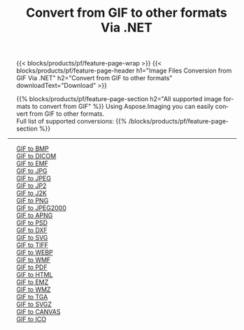 ﻿---
title: Convert from GIF to other formats Via .NET 
weight: 3920
url: /net/conversion/from/gif 
lang: en
langdirlevel: 2
locales: zh-hans,ja,it,ru,de,es,fr,nl,id,lt,pl,pt,vi,tr,ko,zh-hant,ar,hi,th,sv,cs,uk,he
description: Using Aspose.Imaging you can easily convert from GIF to other formats
---

{{< blocks/products/pf/feature-page-wrap >}}
{{< blocks/products/pf/feature-page-header h1="Image Files Conversion from GIF Via .NET" h2="Convert from GIF to other formats" downloadText="Download" >}}


{{% blocks/products/pf/feature-page-section  h2="All supported image formats to convert from GIF" %}}
Using Aspose.Imaging you can easily convert from GIF to other formats.
<br/>
Full list of supported conversions:
{{% /blocks/products/pf/feature-page-section %}}
<div class="container-fluid productfamilypage bg-gray">
    <div class="convertypes bg-gray agp-content section">
        <div class="container">
		<hr style="margin-left:-20px;"/>
		<div class="row other-converters">
		    <div class='col-md-2 other-converter remove-lp remove-rp'><a href="/imaging/net/conversion/gif-to-bmp" >GIF to BMP</a></div><div class='col-md-2 other-converter remove-lp remove-rp'><a href="/imaging/net/conversion/gif-to-dicom" >GIF to DICOM</a></div><div class='col-md-2 other-converter remove-lp remove-rp'><a href="/imaging/net/conversion/gif-to-emf" >GIF to EMF</a></div><div class='col-md-2 other-converter remove-lp remove-rp'><a href="/imaging/net/conversion/gif-to-jpg" >GIF to JPG</a></div><div class='col-md-2 other-converter remove-lp remove-rp'><a href="/imaging/net/conversion/gif-to-jpeg" >GIF to JPEG</a></div><div class='col-md-2 other-converter remove-lp remove-rp'><a href="/imaging/net/conversion/gif-to-jp2" >GIF to JP2</a></div><div class='col-md-2 other-converter remove-lp remove-rp'><a href="/imaging/net/conversion/gif-to-j2k" >GIF to J2K</a></div><div class='col-md-2 other-converter remove-lp remove-rp'><a href="/imaging/net/conversion/gif-to-png" >GIF to PNG</a></div><div class='col-md-2 other-converter remove-lp remove-rp'><a href="/imaging/net/conversion/gif-to-jpeg2000" >GIF to JPEG2000</a></div><div class='col-md-2 other-converter remove-lp remove-rp'><a href="/imaging/net/conversion/gif-to-apng" >GIF to APNG</a></div><div class='col-md-2 other-converter remove-lp remove-rp'><a href="/imaging/net/conversion/gif-to-psd" >GIF to PSD</a></div><div class='col-md-2 other-converter remove-lp remove-rp'><a href="/imaging/net/conversion/gif-to-dxf" >GIF to DXF</a></div><div class='col-md-2 other-converter remove-lp remove-rp'><a href="/imaging/net/conversion/gif-to-svg" >GIF to SVG</a></div><div class='col-md-2 other-converter remove-lp remove-rp'><a href="/imaging/net/conversion/gif-to-tiff" >GIF to TIFF</a></div><div class='col-md-2 other-converter remove-lp remove-rp'><a href="/imaging/net/conversion/gif-to-webp" >GIF to WEBP</a></div><div class='col-md-2 other-converter remove-lp remove-rp'><a href="/imaging/net/conversion/gif-to-wmf" >GIF to WMF</a></div><div class='col-md-2 other-converter remove-lp remove-rp'><a href="/imaging/net/conversion/gif-to-pdf" >GIF to PDF</a></div><div class='col-md-2 other-converter remove-lp remove-rp'><a href="/imaging/net/conversion/gif-to-html" >GIF to HTML</a></div><div class='col-md-2 other-converter remove-lp remove-rp'><a href="/imaging/net/conversion/gif-to-emz" >GIF to EMZ</a></div><div class='col-md-2 other-converter remove-lp remove-rp'><a href="/imaging/net/conversion/gif-to-wmz" >GIF to WMZ</a></div><div class='col-md-2 other-converter remove-lp remove-rp'><a href="/imaging/net/conversion/gif-to-tga" >GIF to TGA</a></div><div class='col-md-2 other-converter remove-lp remove-rp'><a href="/imaging/net/conversion/gif-to-svgz" >GIF to SVGZ</a></div><div class='col-md-2 other-converter remove-lp remove-rp'><a href="/imaging/net/conversion/gif-to-canvas" >GIF to CANVAS</a></div><div class='col-md-2 other-converter remove-lp remove-rp'><a href="/imaging/net/conversion/gif-to-ico" >GIF to ICO</a></div>
                </div>
        </div>
    </div>
</div>
<br/>


